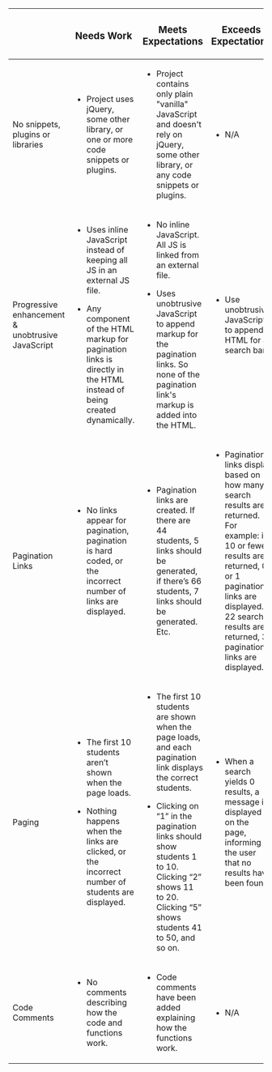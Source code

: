 <table class="table">

<thead>

<tr>

<th></th>

<th class="grade-below">

### Needs Work

</th>

<th class="grade-meets">

### Meets Expectations

</th>

<th class="grade-exceeds">

### Exceeds Expectations

</th>

</tr>

</thead>

<tbody class="markdown-zone">

<tr>

<td>No snippets, plugins or libraries</td>

<td>

*   Project uses jQuery, some other library, or one or more code snippets or plugins.

</td>

<td>

*   Project contains only plain "vanilla" JavaScript and doesn't rely on jQuery, some other library, or any code snippets or plugins.

</td>

<td>

*   N/A

</td>

</tr>

<tr>

<td>Progressive enhancement & unobtrusive JavaScript</td>

<td>

*   Uses inline JavaScript instead of keeping all JS in an external JS file.

*   Any component of the HTML markup for pagination links is directly in the HTML instead of being created dynamically.

</td>

<td>

*   No inline JavaScript. All JS is linked from an external file.

*   Uses unobtrusive JavaScript to append markup for the pagination links. So none of the pagination link's markup is added into the HTML.

</td>

<td>

*   Use unobtrusive JavaScript to append HTML for a search bar.

</td>

</tr>

<tr>

<td>Pagination Links</td>

<td>

*   No links appear for pagination, pagination is hard coded, or the incorrect number of links are displayed.

</td>

<td>

*   Pagination links are created. If there are 44 students, 5 links should be generated, if there’s 66 students, 7 links should be generated. Etc.

</td>

<td>

*   Pagination links display based on how many search results are returned. For example: if 10 or fewer results are returned, 0 or 1 pagination links are displayed. If 22 search results are returned, 3 pagination links are displayed.

</td>

</tr>

<tr>

<td>Paging</td>

<td>

*   The first 10 students aren’t shown when the page loads.

*   Nothing happens when the links are clicked, or the incorrect number of students are displayed.

</td>

<td>

*   The first 10 students are shown when the page loads, and each pagination link displays the correct students.

*   Clicking on “1” in the pagination links should show students 1 to 10\. Clicking “2” shows 11 to 20\. Clicking “5” shows students 41 to 50, and so on.

</td>

<td>

*   When a search yields 0 results, a message is displayed on the page, informing the user that no results have been found.

</td>

</tr>

<tr>

<td>Code Comments</td>

<td>

*   No comments describing how the code and functions work.

</td>

<td>

*   Code comments have been added explaining how the functions work.

</td>

<td>

*   N/A

</td>

</tr>

</tbody>

</table>